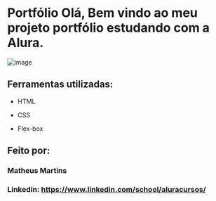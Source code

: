 # Portfólio Olá, Bem vindo ao meu projeto portfólio estudando com a Alura. #

![image](https://user-images.githubusercontent.com/77756047/211304452-220fedf0-f91b-490f-8a65-a60ce860bc5c.png)

## Ferramentas utilizadas:

* HTML

* CSS

* Flex-box

## Feito por:

### Matheus Martins

### Linkedin: https://www.linkedin.com/school/aluracursos/

```
